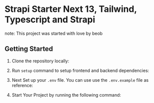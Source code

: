 # Strapi Starter Next 13, Tailwind, Typescript and Strapi
note: This project was started with love by beob


## Getting Started

1. Clone the repository locally:

2. Run `setup` command to setup frontend and backend dependencies:

3. Next Set up your `.env` file. You can use use the `.env.example` file as reference:


4. Start Your Project by running the following command: